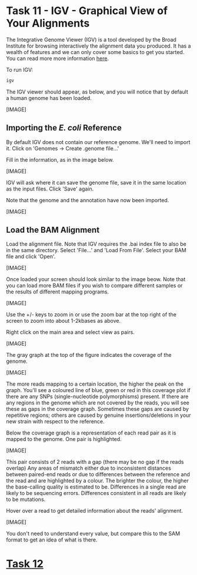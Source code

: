 # Task 11 - IGV - Graphical View of Your Alignments
The Integrative Genome Viewer (IGV) is a tool developed by the Broad Institute for browsing interactively the alignment data you produced. It has a wealth of features and we can only cover some basics to get you started. You can read more more information [here](http://www.broadinstitute.org/igv/).

To run IGV:
```bash
igv
```

The IGV viewer should appear, as below, and you will notice that by default a human genome has been loaded.

[IMAGE]

## Importing the *E. coli* Reference
By default IGV does not contain our reference genome. We'll need to import it. Click on 'Genomes -> Create .genome file...'

Fill in the information, as in the image below.

[IMAGE]

IGV will ask where it can save the genome file, save it in the same location as the input files. Click 'Save' again.


Note that the genome and the annotation have now been imported.

[IMAGE]

## Load the BAM Alignment
Load the alignment file. Note that IGV requires the .bai index file to also be in the same directory. Select 'File...' and 'Load From File'. Select your BAM file and click 'Open'.

[IMAGE]

Once loaded your screen should look similar to the image beow. Note that you can load more BAM files if you wish to compare different samples or the results of different mapping programs.

[IMAGE]

Use the +/- keys to zoom in or use the zoom bar at the top right of the screen to zoom into about 1-2kbases as above.

Right click on the main area and select view as pairs.

[IMAGE]

The gray graph at the top of the figure indicates the coverage of the genome.

[IMAGE]

The more reads mapping to a certain location, the higher the peak on the graph. You'll see a coloured line of blue, green or red in this coverage plot if there are any SNPs (single-nucleotide polymorphisms) present. If there are any regions in the genome which are not covered by the reads, you will see these as gaps in the coverage graph. Sometimes these gaps are caused by repetitive regions; others are caused by genuine insertions/deletions in your new strain with respect to the reference.

Below the coverage graph is a representation of each read pair as it is mapped to the genome. One pair is highlighted.

[IMAGE]

This pair consists of 2 reads with a gap (there may be no gap if the reads overlap) Any areas of mismatch either due to inconsistent distances between paired-end reads or due to differences between the reference and the read and are highlighted by a colour. The brighter the colour, the higher the base-calling quality is estimated to be. Differences in a single read are likely to be sequencing errors. Differences consistent in all reads are likely to be mutations.

Hover over a read to get detailed information about the reads' alignment.

[IMAGE]

You don't need to understand every value, but compare this to the SAM format to get an idea of what is there.

# [Task 12]()
